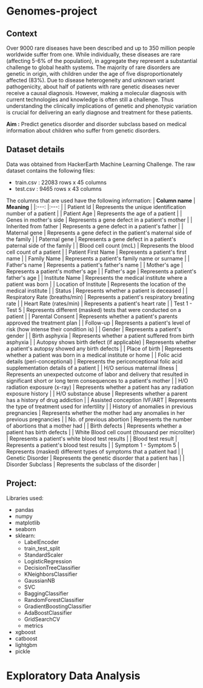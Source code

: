 # Genomes-project

## Context

Over 9000 rare diseases have been described and up to 350 million people worldwide suffer from one. While individually, these diseases are rare (affecting 5-6% of the population),  in aggregate they represent a substantial challenge to global health systems. The majority of rare disorders are genetic in origin, with children under the age of five disproportionately affected (83%). Due to disease heterogeneity and unknown variant pathogenicity, about half of patients with rare genetic diseases never receive a causal diagnosis. However, making a molecular diagnosis with current technologies and knowledge is often still a challenge.
Thus understanding the clinically implications of genetic and phenotypic variation is crucial for delivering an early diagnose and treatment for these patients.

**Aim :**
Predict genetics disorder and disorder subclass based on medical information about children who suffer from genetic disorders.

## Dataset details
Data was obtained from HackerEarth Machine Learning Challenge.
The raw dataset contains the following files:
- train.csv : 22083 rows x 45 columns
- test.csv : 9465 rows x 43 columns

The columns that are used have the following information:
| **Column name** 	| **Meaning** 	|
|:---:	|:---:	|
| Patient Id 	| Represents the unique identification number of a patient 	|
| Patient Age 	| Represents the age of a patient 	|
| Genes in mother's side 	| Represents a gene defect in a patient's mother 	|
| Inherited from father 	| Represents a gene defect in a patient's father 	|
| Maternal gene 	| Represents a gene defect in the patient's maternal side of the family 	|
| Paternal gene 	| Represents a gene defect in a patient's paternal side of the family 	|
| Blood cell count (mcL) 	| Represents the blood cell count of a patient 	|
| Patient First Name 	| Represents a patient's first name 	|
| Family Name 	| Represents a patient's family name or surname 	|
| Father's name 	| Represents a patient's father's name 	|
| Mother's age 	| Represents a patient's mother's age 	|
| Father's age 	| Represents a patient's father's age 	|
| Institute Name 	| Represents the medical institute where a patient was born 	|
| Location of Institute 	| Represents the location of the medical institute 	|
| Status 	| Represents whether a patient is deceased 	|
| Respiratory Rate (breaths/min) 	| Represents a patient's respiratory breating rate 	|
| Heart Rate (rates/min) 	| Represents a patient's heart rate 	|
| Test 1 - Test 5 	| Represents different (masked) tests that were conducted on a patient 	|
| Parental Consent 	| Represents whether a patient's parents approved the treatment plan 	|
| Follow-up 	| Represents a patient's level of risk (how intense their condition is) 	|
| Gender 	| Represents a patient's gender 	|
| Birth asphyxia 	| Represents whether a patient suffered from birth asphyxia 	|
| Autopsy shows birth defect (if applicable) 	| Represents whether a patient's autopsy showed any birth defects 	|
| Place of birth 	| Represents whether a patient was born in a medical institute or home 	|
| Folic acid details (peri-conceptional) 	| Represents the periconceptional folic acid supplementation details of a patient 	|
| H/O serious maternal illness 	| Represents an unexpected outcome of labor and delivery that resulted in significant short or long term consequences to a patient's mother 	|
| H/O radiation exposure (x-ray) 	| Represents whether a patient has any radiation exposure history 	|
| H/O substance abuse 	| Represents whether a parent has a history of drug addiction 	|
| Assisted conception IVF/ART 	| Represents the type of treatment used for infertility 	|
| History of anomalies in previous pregnancies 	| Represents whether the mother had any anomalies in her previous pregnancies 	|
| No. of previous abortion 	| Represents the number of abortions that a mother had 	|
| Birth defects 	| Represents whether a patient has birth defects 	|
| White Blood cell count (thousand per microliter) 	| Represents a patient's white blood test results 	|
| Blood test result 	| Represents a patient's blood test results 	|
| Symptom 1 - Symptom 5 	| Represents (masked) different types of symptoms that a patient had 	|
| Genetic Disorder 	| Represents the genetic disorder that a patient has 	|
| Disorder Subclass 	| Represents the subclass of the disorder 	|

## Project:
Libraries used:
- pandas
- numpy
- matplotlib
- seaborn
- sklearn:
  - LabelEncoder
  - train_test_split
  - StandardScaler
  - LogisticRegression
  - DecisionTreeClassifier
  - KNeighborsClassifier
  - GaussianNB
  - SVC
  - BaggingClassifier
  - RandomForestClassifier
  - GradientBoostingClassifier
  - AdaBoostClassifier
  - GridSearchCV
  - metrics
- xgboost
- catboost
- lightgbm
- pickle

# Exploratory Data Analysis

